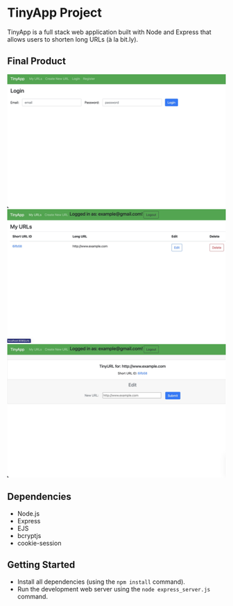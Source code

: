 # TinyApp Project

TinyApp is a full stack web application built with Node and Express that allows users to shorten long URLs (à la bit.ly).

## Final Product

!["Login page"](./pics/login.jpeg)
!["URLS page"](./pics/urls.jpeg)
!["Edit page"](./pics/edit.jpeg)

## Dependencies

- Node.js
- Express
- EJS
- bcryptjs
- cookie-session

## Getting Started

- Install all dependencies (using the `npm install` command).
- Run the development web server using the `node express_server.js` command.